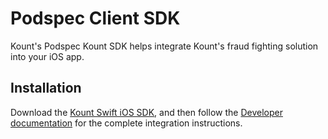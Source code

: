 Podspec Client SDK
====================

Kount's Podspec Kount SDK helps integrate Kount's fraud fighting solution into your iOS app.

## Installation

Download the [Kount Swift iOS SDK](https://github.com/Kount/kount-ios-swift-package), and then follow the [Developer documentation](https://developer.kount.com/hc/en-us/articles/6212983250580) for the complete integration instructions.
